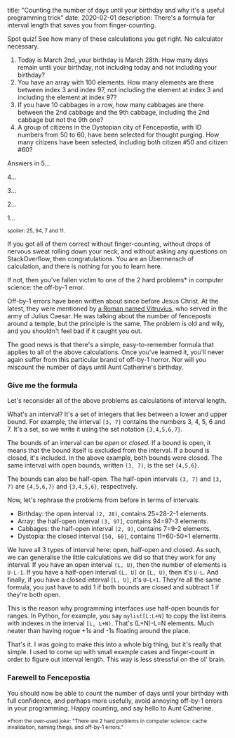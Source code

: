 title: "Counting the number of days until your birthday and why it's a useful programming trick"
date: 2020-02-01
description: There's a formula for interval length that saves you from finger-counting.

Spot quiz! See how many of these calculations you get right. No calculator necessary.

1. Today is March 2nd, your birthday is March 28th. How many days remain until your birthday, not including today and not including your birthday?
2. You have an array with 100 elements. How many elements are there between index 3 and index 97, not including the element at index 3 and including the element at index 97?
3. If you have 10 cabbages in a row, how many cabbages are there between the 2nd cabbage and the 9th cabbage, including the 2nd cabbage but not the 9th one?
4. A group of citizens in the Dystopian city of Fencepostia, with ID numbers from 50 to 60, have been selected for thought purging. How many citizens have been selected, including both citizen #50 and citizen #60?

Answers in 5...

4...

3...

2...

1...

<small>spoiler: 25, 94, 7 and 11.</small>

If you got all of them correct without finger-counting, without drops of nervous sweat rolling down your neck, and without asking any questions on StackOverflow, then congratulations. You are an Übermensch of calculation, and there is nothing for you to learn here.

If not, then you've fallen victim to one of the 2 hard problems\* in computer science: the off-by-1 error.

Off-by-1 errors have been written about since before Jesus Christ. At the latest, they were mentioned by [a Roman named Vitruvius](https://web.archive.org/web/20160305221341/http://www.dsm.fordham.edu/~moniot/Opinions/fencepost-error-history.shtml), who served in the army of Julius Caesar. He was talking about the number of fenceposts around a temple, but the principle is the same. The problem is old and wily, and you shouldn't feel bad if it caught you out.

The good news is that there's a simple, easy-to-remember formula that applies to all of the above calculations. Once you've learned it, you'll never again suffer from this particular brand of off-by-1 horror. Nor will you miscount the number of days until Aunt Catherine's birthday.

### Give me the formula
Let's reconsider all of the above problems as calculations of interval length.

What's an interval? It's a set of integers that lies between a lower and upper bound. For example, the interval `[3, 7]` contains the numbers 3, 4, 5, 6 and 7. It's a set, so we write it using the set notation `{3,4,5,6,7}`.

The bounds of an interval can be *open* or *closed*. If a bound is open, it means that the bound itself is excluded from the interval. If a bound is closed, it's included. In the above example, both bounds were closed. The same interval with open bounds, written `(3, 7)`, is the set `{4,5,6}`.

The bounds can also be half-open. The half-open intervals `(3, 7]` and `[3, 7)` are `{4,5,6,7}` and `{3,4,5,6}`, respectively.

Now, let's rephrase the problems from before in terms of intervals.

* Birthday: the open interval `(2, 28)`, contains 25=28-2-1 elements.
* Array: the half-open interval `(3, 97]`, contains 94=97-3 elements.
* Cabbages: the half-open interval `[2, 9)`, contains 7=9-2 elements.
* Dystopia: the closed interval `[50, 60]`, contains 11=60-50+1 elements.

We have all 3 types of interval here: open, half-open and closed. As such, we can generalise the little calculations we did so that they work for any interval. If you have an open interval `(L, U)`, then the number of elements is `U-L-1`. If you have a half-open interval `(L, U]` or `[L, U)`, then it's `U-L`. And finally, if you have a closed interval `[L, U]`, it's `U-L+1`. They're all the same formula, you just have to add 1 if both bounds are closed and subtract 1 if they're both open.

This is the reason why programming interfaces use half-open bounds for ranges. In Python, for example, you say `mylist[L:L+N]` to copy the list items with indexes in the interval `[L, L+N)`. That's (L+N)-L=N elements. Much neater than having rogue +1s and -1s floating around the place.

That's it. I was going to make this into a whole big thing, but it's really that simple. I used to come up with small example cases and finger-count in order to figure out interval length. This way is less stressful on the ol' brain.

<!-- Fuck Shane! -->

### Farewell to Fencepostia
You should now be able to count the number of days until your birthday with full confidence, and perhaps more usefully, avoid annoying off-by-1 errors in your programming. Happy counting, and say hello to Aunt Catherine.

<small>\*From the over-used joke: "There are 2 hard problems in computer science: cache invalidation, naming things, and off-by-1 errors."</small>

